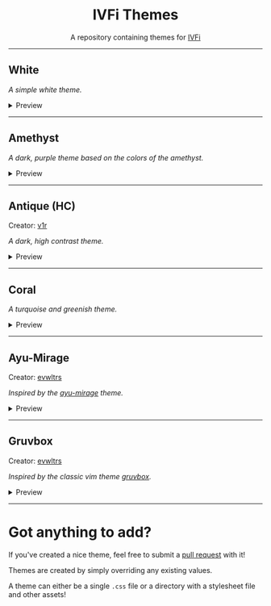 <h1 align="center">IVFi Themes</h1>

<p align="center">A repository containing themes for <a href="https://ivfi.io/">IVFi</a></p>

---

## White

_A simple white theme._

<details>
<summary>Preview</summary>
<br>
<img src="https://user-images.githubusercontent.com/2825338/206820434-a6ed1387-3bd2-419b-8db3-0da19fa1a426.png"/>
</details>

---

## Amethyst

_A dark, purple theme based on the colors of the amethyst._

<details>
<summary>Preview</summary>
<br>
<img src="https://user-images.githubusercontent.com/2825338/206819621-479e4d70-e75f-4e2c-8f1e-8c3116eca674.png"/>
</details>

---

## Antique (HC)

Creator: [v1r](https://github.com/v1rx)

_A dark, high contrast theme._

<details>
<summary>Preview</summary>
<br>
<img src="https://user-images.githubusercontent.com/2825338/207439194-976e4197-32da-4437-81b5-c91c658e4e35.png"/>
</details>

---


## Coral

_A turquoise and greenish theme._

<details>
<summary>Preview</summary>
<br>
<img src="https://user-images.githubusercontent.com/2825338/206820250-05470e1e-9e6b-4ebf-8d24-972767a5de20.png"/>
</details>


---

## Ayu-Mirage

Creator: [evwltrs](https://github.com/evwltrs)

_Inspired by the [ayu-mirage](https://github.com/ayu-theme/ayu-colors) theme._

<details>
<summary>Preview</summary>
<br>
<img src="https://user-images.githubusercontent.com/2825338/206820492-f12d61eb-82ea-48b7-9717-69dc7e291fdb.png"/>
</details>

---

## Gruvbox

Creator: [evwltrs](https://github.com/evwltrs)

_Inspired by the classic vim theme [gruvbox](https://github.com/morhetz/gruvbox)._

<details>
<summary>Preview</summary>
<br>
<img src="https://user-images.githubusercontent.com/2825338/206821023-27e7228e-4a5b-4472-bfae-f7cf607f6aaf.png"/>
</details>


---

<h1>Got anything to add?</h1>

<p>If you've created a nice theme, feel free to submit a <a href="https://github.com/sixem/ivfi-themes/pulls">pull request</a> with it!</p>

Themes are created by simply overriding any existing values.

A theme can either be a single `.css` file or a directory with a stylesheet file and other assets!